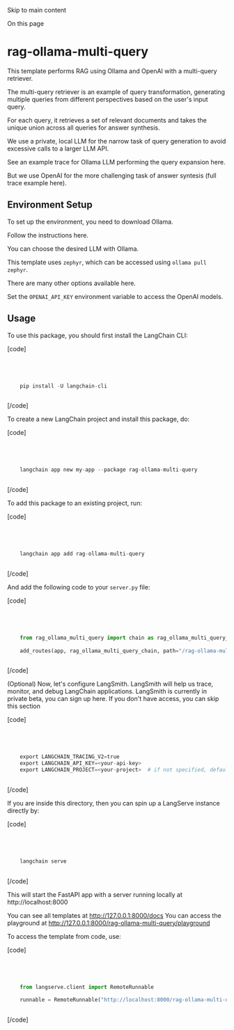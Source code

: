

Skip to main content

On this page

# rag-ollama-multi-query

This template performs RAG using Ollama and OpenAI with a multi-query retriever.

The multi-query retriever is an example of query transformation, generating multiple queries from different perspectives based on the user's input query.

For each query, it retrieves a set of relevant documents and takes the unique union across all queries for answer synthesis.

We use a private, local LLM for the narrow task of query generation to avoid excessive calls to a larger LLM API.

See an example trace for Ollama LLM performing the query expansion here.

But we use OpenAI for the more challenging task of answer syntesis (full trace example here).

## Environment Setup​

To set up the environment, you need to download Ollama.

Follow the instructions here.

You can choose the desired LLM with Ollama.

This template uses `zephyr`, which can be accessed using `ollama pull zephyr`.

There are many other options available here.

Set the `OPENAI_API_KEY` environment variable to access the OpenAI models.

## Usage​

To use this package, you should first install the LangChain CLI:

[code]
```python




    pip install -U langchain-cli  
    


```
[/code]


To create a new LangChain project and install this package, do:

[code]
```python




    langchain app new my-app --package rag-ollama-multi-query  
    


```
[/code]


To add this package to an existing project, run:

[code]
```python




    langchain app add rag-ollama-multi-query  
    


```
[/code]


And add the following code to your `server.py` file:

[code]
```python




    from rag_ollama_multi_query import chain as rag_ollama_multi_query_chain  
      
    add_routes(app, rag_ollama_multi_query_chain, path="/rag-ollama-multi-query")  
    


```
[/code]


(Optional) Now, let's configure LangSmith. LangSmith will help us trace, monitor, and debug LangChain applications. LangSmith is currently in private beta, you can sign up here. If you don't have
access, you can skip this section

[code]
```python




    export LANGCHAIN_TRACING_V2=true  
    export LANGCHAIN_API_KEY=<your-api-key>  
    export LANGCHAIN_PROJECT=<your-project>  # if not specified, defaults to "default"  
    


```
[/code]


If you are inside this directory, then you can spin up a LangServe instance directly by:

[code]
```python




    langchain serve  
    


```
[/code]


This will start the FastAPI app with a server running locally at http://localhost:8000

You can see all templates at http://127.0.0.1:8000/docs You can access the playground at http://127.0.0.1:8000/rag-ollama-multi-query/playground

To access the template from code, use:

[code]
```python




    from langserve.client import RemoteRunnable  
      
    runnable = RemoteRunnable("http://localhost:8000/rag-ollama-multi-query")  
    


```
[/code]


